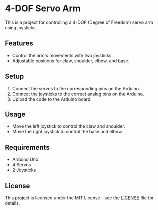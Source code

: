 # 4-DOF Servo Arm

This is a project for controlling a 4-DOF (Degree of Freedom) servo arm using joysticks.

## Features
- Control the arm's movements with two joysticks.
- Adjustable positions for claw, shoulder, elbow, and base.

## Setup

1. Connect the servos to the corresponding pins on the Arduino.
2. Connect the joysticks to the correct analog pins on the Arduino.
3. Upload the code to the Arduino board.

## Usage

- Move the left joystick to control the claw and shoulder.
- Move the right joystick to control the base and elbow.

## Requirements

- Arduino Uno
- 4 Servos
- 2 Joysticks

## License
This project is licensed under the MIT License - see the [LICENSE](LICENSE) file for details.
